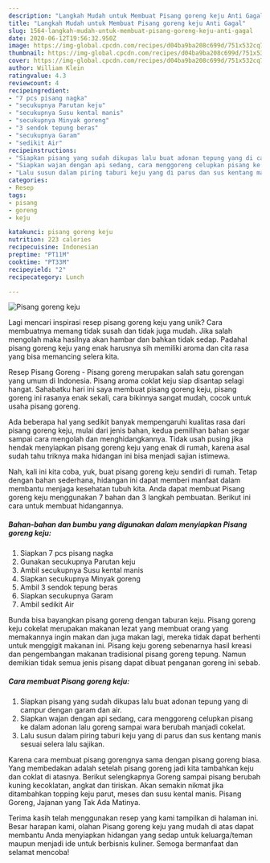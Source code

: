 ```yaml
---
description: "Langkah Mudah untuk Membuat Pisang goreng keju Anti Gagal"
title: "Langkah Mudah untuk Membuat Pisang goreng keju Anti Gagal"
slug: 1564-langkah-mudah-untuk-membuat-pisang-goreng-keju-anti-gagal
date: 2020-06-12T19:56:32.950Z
image: https://img-global.cpcdn.com/recipes/d04ba9ba208c699d/751x532cq70/pisang-goreng-keju-foto-resep-utama.jpg
thumbnail: https://img-global.cpcdn.com/recipes/d04ba9ba208c699d/751x532cq70/pisang-goreng-keju-foto-resep-utama.jpg
cover: https://img-global.cpcdn.com/recipes/d04ba9ba208c699d/751x532cq70/pisang-goreng-keju-foto-resep-utama.jpg
author: William Klein
ratingvalue: 4.3
reviewcount: 4
recipeingredient:
- "7 pcs pisang nagka"
- "secukupnya Parutan keju"
- "secukupnya Susu kental manis"
- "secukupnya Minyak goreng"
- "3 sendok tepung beras"
- "secukupnya Garam"
- "sedikit Air"
recipeinstructions:
- "Siapkan pisang yang sudah dikupas lalu buat adonan tepung yang di campur dengan garam dan air."
- "Siapkan wajan dengan api sedang, cara menggoreng celupkan pisang ke dalam adonan lalu goreng sampai wara berubah manjadi cokelat."
- "Lalu susun dalam piring taburi keju yang di parus dan sus kentang manis sesuai selera lalu sajikan."
categories:
- Resep
tags:
- pisang
- goreng
- keju

katakunci: pisang goreng keju 
nutrition: 223 calories
recipecuisine: Indonesian
preptime: "PT11M"
cooktime: "PT33M"
recipeyield: "2"
recipecategory: Lunch

---
```



![Pisang goreng keju](https://img-global.cpcdn.com/recipes/d04ba9ba208c699d/751x532cq70/pisang-goreng-keju-foto-resep-utama.jpg)

Lagi mencari inspirasi resep pisang goreng keju yang unik? Cara membuatnya memang tidak susah dan tidak juga mudah. Jika salah mengolah maka hasilnya akan hambar dan bahkan tidak sedap. Padahal pisang goreng keju yang enak harusnya sih memiliki aroma dan cita rasa yang bisa memancing selera kita.

Resep Pisang Goreng - Pisang goreng merupakan salah satu gorengan yang umum di Indonesia. Pisang aroma coklat keju siap disantap selagi hangat. Sahabatku hari ini saya membuat pisang goreng keju, pisang goreng ini rasanya enak sekali, cara bikinnya sangat mudah, cocok untuk usaha pisang goreng.

Ada beberapa hal yang sedikit banyak mempengaruhi kualitas rasa dari pisang goreng keju, mulai dari jenis bahan, kedua pemilihan bahan segar sampai cara mengolah dan menghidangkannya. Tidak usah pusing jika hendak menyiapkan pisang goreng keju yang enak di rumah, karena asal sudah tahu triknya maka hidangan ini bisa menjadi sajian istimewa.


Nah, kali ini kita coba, yuk, buat pisang goreng keju sendiri di rumah. Tetap dengan bahan sederhana, hidangan ini dapat memberi manfaat dalam membantu menjaga kesehatan tubuh kita. Anda dapat membuat Pisang goreng keju menggunakan 7 bahan dan 3 langkah pembuatan. Berikut ini cara untuk membuat hidangannya.

<!--inarticleads1-->

##### Bahan-bahan dan bumbu yang digunakan dalam menyiapkan Pisang goreng keju:

1. Siapkan 7 pcs pisang nagka
1. Gunakan secukupnya Parutan keju
1. Ambil secukupnya Susu kental manis
1. Siapkan secukupnya Minyak goreng
1. Ambil 3 sendok tepung beras
1. Siapkan secukupnya Garam
1. Ambil sedikit Air


Bunda bisa bayangkan pisang goreng dengan taburan keju. Pisang goreng keju cokelat merupakan makanan lezat yang membuat orang yang memakannya ingin makan dan juga makan lagi, mereka tidak dapat berhenti untuk menggigit makanan ini. Pisang keju goreng sebenarnya hasil kreasi dan pengembangan makanan tradisional pisang goreng tepung. Namun demikian tidak semua jenis pisang dapat dibuat penganan goreng ini sebab. 

<!--inarticleads2-->

##### Cara membuat Pisang goreng keju:

1. Siapkan pisang yang sudah dikupas lalu buat adonan tepung yang di campur dengan garam dan air.
1. Siapkan wajan dengan api sedang, cara menggoreng celupkan pisang ke dalam adonan lalu goreng sampai wara berubah manjadi cokelat.
1. Lalu susun dalam piring taburi keju yang di parus dan sus kentang manis sesuai selera lalu sajikan.


Karena cara membuat pisang gorengnya sama dengan pisang goreng biasa. Yang membedakan adalah setelah pisang goreng jadi kita tambahkan keju dan coklat di atasnya. Berikut selengkapnya Goreng sampai pisang berubah kuning kecoklatan, angkat dan tiriskan. Akan semakin nikmat jika ditambahkan topping keju parut, meses dan susu kental manis. Pisang Goreng, Jajanan yang Tak Ada Matinya. 

Terima kasih telah menggunakan resep yang kami tampilkan di halaman ini. Besar harapan kami, olahan Pisang goreng keju yang mudah di atas dapat membantu Anda menyiapkan hidangan yang sedap untuk keluarga/teman maupun menjadi ide untuk berbisnis kuliner. Semoga bermanfaat dan selamat mencoba!
